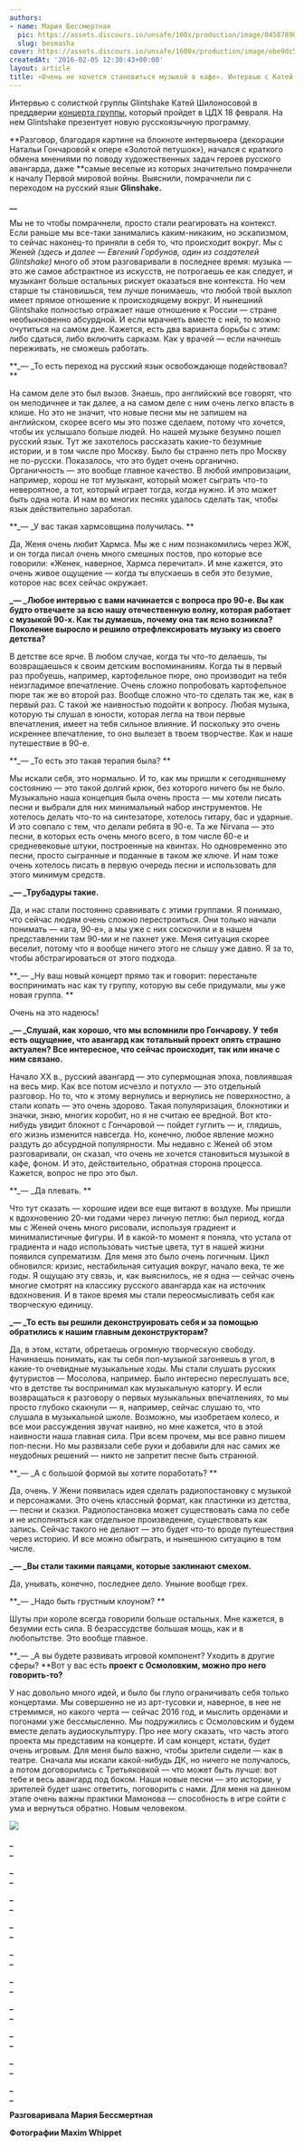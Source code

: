 ```yaml
---
authors:
- name: Мария Бессмертная
  pic: https://assets.discours.io/unsafe/100x/production/image/04587890-90d9-11e8-a560-8fb4ec62d69b.jpeg
  slug: besmasha
cover: https://assets.discours.io/unsafe/1600x/production/image/ebe9dc50-90e6-11e8-b664-798ed379bf02.jpeg
createdAt: '2016-02-05 12:30:43+00:00'
layout: article
title: «Очень не хочется становиться музыкой в кафе». Интервью с Катей Шилоносовой
---
```


Интервью c солисткой группы Glintshake Катей Шилоносовой в преддверии [концерта группы](https://www.facebook.com/events/166188643747409/), который пройдет в ЦДХ 18 февраля. На нем Glintshake презентует новую русскоязычную программу.

**Разговор, благодаря картине на блокноте интервьюера (декорации Натальи Гончаровой к опере «Золотой петушок»), начался с краткого обмена мнениями по поводу художественных задач героев русского авангарда, даже **самые веселые из которых значительно помрачнели к началу Первой мировой войны. Выяснили, помрачнели ли с переходом на русский язык **Glinshake.**

**__**

Мы не то чтобы помрачнели, просто стали реагировать на контекст. Если раньше мы все-таки занимались каким-никаким, но эскапизмом, то сейчас наконец-то приняли в себя то, что происходит вокруг. Мы с Женей _(здесь и далее — Евгений Горбунов, один из создателей Glintshake)_ много об этом разговаривали в последнее время: музыка — это же самое абстрактное из искусств, не потрогаешь ее как следует, и музыкант больше остальных рискует оказаться вне контекста. Но чем старше ты становишься, тем лучше понимаешь, что любой твой выхлоп имеет прямое отношение к происходящему вокруг. И нынешний Glintshake полностью отражает наше отношение к России — стране необыкновенно абсурдной. И если мрачнеть вместе с ней, то можно очутиться на самом дне. Кажется, есть два варианта борьбы с этим: либо сдаться, либо включить сарказм. Как у врачей — если начнешь переживать, не сможешь работать. 

**_— _То есть переход на русский язык освобождающе подействовал? **

На самом деле это был вызов. Знаешь, про английский все говорят, что он мелодичнее и так далее, а на самом деле с ним очень легко впасть в клише. Но это не значит, что новые песни мы не запишем на английском, скорее всего мы это позже сделаем, потому что хочется, чтобы их услышало больше людей. Но нашей музыке безумно пошел русский язык. Тут же захотелось рассказать какие-то безумные истории, и в том числе про Москву. Было бы странно петь про Москву не по-русски. Показалось, что это будет очень органично. Органичность — это вообще главное качество. В любой импровизации, например, хорош не тот музыкант, который может сыграть что-то невероятное, а тот, который играет тогда, когда нужно. И это может быть одна нота. И нам во многих песнях удалось сделать так, чтобы язык действительно заработал.

**_— _У вас такая хармсовщина получилась. **

Да, Женя очень любит Хармса. Мы же с ним познакомились через ЖЖ, и он тогда писал очень много смешных постов, про которые все говорили: «Женек, наверное, Хармса перечитал». И мне кажется, это очень живое ощущение — когда ты впускаешь в себя это безумие, которое нас всех сейчас окружает. 

**_— _Любое интервью с вами начинается с вопроса про 90-е. Вы как будто отвечаете за всю нашу отечественную волну, которая работает с музыкой 90-х. Как ты думаешь, почему она так ясно возникла? Поколение выросло и решило отрефлексировать музыку из своего детства?​**

В детстве все ярче. В любом случае, когда ты что-то делаешь, ты возвращаешься к своим детским воспоминаниям. Когда ты в первый раз пробуешь, например, картофельное пюре, оно производит на тебя неизгладимое впечатление. Очень сложно попробовать картофельное пюре так же во второй раз. Вообще сложно что-то сделать так же, как в первый раз. С такой же наивностью подойти к вопросу. Любая музыка, которую ты слушал в юности, которая легла на твои первые впечатления, имеет на тебя сильное влияние. И поскольку это очень искреннее впечатление, то оно вылезет в твоем творчестве. Как и наше путешествие в 90-е. 

**_— _То есть это такая терапия была? **

Мы искали себя, это нормально. И то, как мы пришли к сегодняшнему состоянию — это такой долгий крюк, без которого ничего бы не было. Музыкально наша концепция была очень проста — мы хотели писать песни и выбрали для них минимальный набор инструментов. Не хотелось делать что-то на синтезаторе, хотелось гитару, бас и ударные. И это совпало с тем, что делали ребята в 90-е. Та же Nirvana — это песни, в которых есть очень много всего, в том числе 60-е и средневековые штуки, построенные на квинтах. Но одновременно это песни, просто сыгранные и поданные в таком же ключе. И нам тоже очень хотелось писать в первую очередь песни и использовать для этого минимум средств. 

**_— _Трубадуры такие.**

Да, и нас стали постоянно сравнивать с этими группами. Я понимаю, что сейчас людям очень сложно перестроиться. Они только начали понимать — «ага, 90-е», а мы уже с них соскочили и в нашем представлении там 90-ми и не пахнет уже. Меня ситуация скорее веселит, потому что я вообще ничего этого не слышу уже давно. Я за то, чтобы абстрагироваться от этого подхода.

**_— _Ну ваш новый концерт прямо так и говорит: перестаньте воспринимать нас как ту группу, которую вы себе придумали, мы уже новая группа. **

Очень на это надеюсь!

**_— _Слушай, как хорошо, что мы вспомнили про Гончарову. У тебя есть ощущение, что авангард как тотальный проект опять страшно актуален? Все интересное, что сейчас происходит, так или иначе с ним связано.**  


Начало XX в., русский авангард — это супермощная эпоха, повлиявшая на весь мир. Как все потом исчезло и потухло — это отдельный разговор. Но то, что к этому вернулись и вернулись не поверхностно, а стали копать — это очень здорово. Такая популяризация, блокнотики и значки, знаю, многих коробит, но я не считаю ее вредной. Вот кто-нибудь увидит блокнот с Гончаровой — пойдет гуглить — и, глядишь, его жизнь изменится навсегда. Но, конечно, любое явление можно раздуть до абсурдной популярности. Мы недавно с Женей об этом разговаривали, он сказал, что очень не хочется становиться музыкой в кафе, фоном. И это, действительно, обратная сторона процесса. Кажется, вопрос не про это был.

**_— _Да плевать. **

Что тут сказать — хорошие идеи все еще витают в воздухе. Мы пришли к вдохновению 20-ми годами через личную петлю: был период, когда мы с Женей очень много рисовали, используя градиент и минималистичные фигуры. И в какой-то момент я поняла, что устала от градиента и надо использовать чистые цвета, тут в нашей жизни появился супрематизм. Для меня это было очень логичным. Цикл обновился: кризис, нестабильная ситуация вокруг, начало века, те же годы. Я ощущаю эту связь, и, как выяснилось, не я одна — сейчас очень многие смотрят на классику русского авангарда как на источник вдохновения. И в такое время мы стали переосмысливать себя как творческую единицу.

**_— _То есть вы решили деконструировать себя и за помощью обратились к нашим главным деконструкторам?**

Да, в этом, кстати, обретаешь огромную творческую свободу. Начинаешь понимать, как ты себя поп-музыкой загоняешь в угол, в какие-то очевидные музыкальные ходы. Мы стали слушать русских футуристов — Мосолова, например. Было интересно переслушать все, что в детстве ты воспринимал как музыкальную каторгу. И если возвращаться к разговору о первых музыкальных впечатлениях, то мы просто глубоко скакнули — я, например, сейчас слушаю то, что слушала в музыкальной школе. Возможно, мы изобретаем колесо, и все мои рассуждения звучат наивно, но мне кажется, что в этой наивности наша главная сила. При всем прочем, мы все равно пишем поп-песни. Но мы развязали себе руки и добавили для нас самих же неудобных решений — никто не запретит песне быть странной.

**_— _А с большой формой вы хотите поработать? **

Да, очень. У Жени появилась идея сделать радиопостановку с музыкой и персонажами. Это очень классный формат, как пластинки из детства, — песни и сказки. Радиопостановка может существовать сама по себе и не исполняться как отдельное произведение, существовать как запись. Сейчас такого не делают — это будет что-то вроде путешествия через историю. И все можно обыграть, и нынешнюю ситуацию в том числе.

**_— _Вы стали такими паяцами, которые заклинают смехом.**

Да, унывать, конечно, последнее дело. Уныние вообще грех. 

**_— _Надо быть грустным клоуном? **

Шуты при короле всегда говорили больше остальных. Мне кажется, в безумии есть сила. В безрассудстве большая мощь, как и в любопытстве. Это вообще главное.

**_— _А вы будете развивать игровой компонент? Уходить в другие сферы? **Вот у вас есть **проект с Осмоловким, можно про него говорить-то?**

У нас довольно много идей, и было бы глупо ограничивать себя только концертами. Мы совершенно не из арт-тусовки и, наверное, в нее не стремимся, но какого черта — сейчас 2016 год, и мыслить орденами и погонами уже бессмысленно. Мы подружились с Осмоловским и будем вместе делать аудиоскульптуру. Про нее могу сказать, что часть этого проекта мы представим на концерте. И сам концерт, кстати, будет очень игровым. Для меня было важно, чтобы зрители сидели — как в театре. Сначала мы искали какой-нибудь ДК, но ничего не получалось, а потом договорились с Третьяковкой — что может быть лучше: вот тебе и весь авангард под боком. Наши новые песни — это истории, у зрителей будет шанс ответить, поговорить с нами. Для меня на данном этапе очень важны практики Мамонова — способность в игре сойти с ума и вернуться обратно. Новым человеком.

![](https://assets.discours.io/unsafe/900x/production/image/abb7c2f0-a54a-11e8-bfc7-9b5979ddfe3f.jpeg)  
  
**_  
_**

**_  
_**

**_  
_**

**_  
_**

**_  
_**

**_  
_**

**_  
_**

**_  
_**

**_  
_**

**_  
_**

**Разговаривала Мария Бессмертная**  


**Фотографии Maxim Whippet**